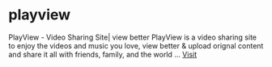 # playview 

  PlayView - Video Sharing Site| view better 
  PlayView is a video sharing site to enjoy the videos and music you love, view better & upload orignal content and share it all with friends, family, and the world ...
  <a href="https://www.playview.in">Visit</a>
 

